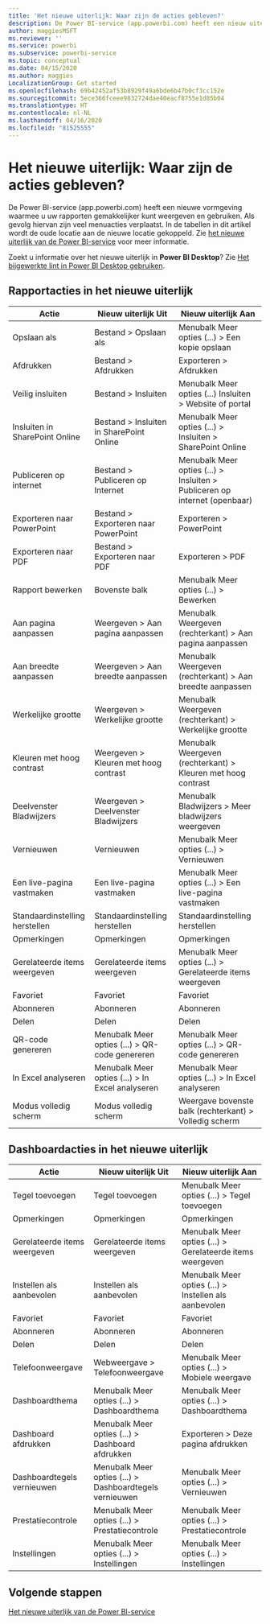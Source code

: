 ```yaml
---
title: 'Het nieuwe uiterlijk: Waar zijn de acties gebleven?'
description: De Power BI-service (app.powerbi.com) heeft een nieuw uiterlijk en veel acties zijn verplaatst. Dit artikel bevat tabellen met een overzicht van de oude en de nieuwe locaties.
author: maggiesMSFT
ms.reviewer: ''
ms.service: powerbi
ms.subservice: powerbi-service
ms.topic: conceptual
ms.date: 04/15/2020
ms.author: maggies
LocalizationGroup: Get started
ms.openlocfilehash: 69b42452af53b8929f49a6bde6b47b0cf3cc152e
ms.sourcegitcommit: 5ece366fceee9832724dae40eacf8755e1d85b04
ms.translationtype: HT
ms.contentlocale: nl-NL
ms.lasthandoff: 04/16/2020
ms.locfileid: "81525555"
---
```

# <a name="the-new-look-where-did-the-actions-go"></a>Het nieuwe uiterlijk: Waar zijn de acties gebleven?

De Power BI-service (app.powerbi.com) heeft een nieuwe vormgeving waarmee u uw rapporten gemakkelijker kunt weergeven en gebruiken. Als gevolg hiervan zijn veel menuacties verplaatst. In de tabellen in dit artikel wordt de oude locatie aan de nieuwe locatie gekoppeld. Zie [het nieuwe uiterlijk van de Power BI-service](service-new-look.md) voor meer informatie.

Zoekt u informatie over het nieuwe uiterlijk in **Power BI Desktop**? Zie [Het bijgewerkte lint in Power BI Desktop gebruiken](desktop-ribbon.md).

## <a name="report-actions-in-the-new-look"></a>Rapportacties in het nieuwe uiterlijk

|Actie  |Nieuw uiterlijk Uit  |Nieuw uiterlijk Aan  |
|---------|---------|---------|
| Opslaan als | Bestand > Opslaan als  | Menubalk Meer opties (...) > Een kopie opslaan |
| Afdrukken | Bestand > Afdrukken | Exporteren > Afdrukken |
| Veilig insluiten | Bestand > Insluiten | Menubalk Meer opties (...) Insluiten > Website of portal |
| Insluiten in SharePoint Online | Bestand > Insluiten in SharePoint Online | Menubalk Meer opties (...) > Insluiten > SharePoint Online |
| Publiceren op internet | Bestand > Publiceren op Internet | Menubalk Meer opties (...) > Insluiten > Publiceren op internet (openbaar) |
| Exporteren naar PowerPoint | Bestand > Exporteren naar PowerPoint | Exporteren > PowerPoint |
| Exporteren naar PDF | Bestand > Exporteren naar PDF | Exporteren > PDF |
|Rapport bewerken  | Bovenste balk   | Menubalk Meer opties (...) > Bewerken |
| Aan pagina aanpassen | Weergeven > Aan pagina aanpassen | Menubalk Weergeven (rechterkant) > Aan pagina aanpassen |
| Aan breedte aanpassen | Weergeven > Aan breedte aanpassen | Menubalk Weergeven (rechterkant) > Aan breedte aanpassen |
| Werkelijke grootte | Weergeven > Werkelijke grootte | Menubalk Weergeven (rechterkant) > Werkelijke grootte |
| Kleuren met hoog contrast | Weergeven > Kleuren met hoog contrast | Menubalk Weergeven (rechterkant) > Kleuren met hoog contrast |
| Deelvenster Bladwijzers | Weergeven > Deelvenster Bladwijzers |  Menubalk Bladwijzers > Meer bladwijzers weergeven |
| Vernieuwen | Vernieuwen | Menubalk Meer opties (...) > Vernieuwen |
| Een live-pagina vastmaken | Een live-pagina vastmaken | Menubalk Meer opties (...) > Een live-pagina vastmaken |
| Standaardinstelling herstellen | Standaardinstelling herstellen | Standaardinstelling herstellen |
| Opmerkingen | Opmerkingen | Opmerkingen |
| Gerelateerde items weergeven | Gerelateerde items weergeven | Menubalk Meer opties (...) > Gerelateerde items weergeven |
| Favoriet | Favoriet | Favoriet |
| Abonneren | Abonneren |Abonneren |
| Delen | Delen | Delen |
| QR-code genereren | Menubalk Meer opties (...) > QR-code genereren | Menubalk Meer opties (...) > QR-code genereren |
| In Excel analyseren | Menubalk Meer opties (...) > In Excel analyseren | Menubalk Meer opties (...) > In Excel analyseren |
| Modus volledig scherm | Modus volledig scherm | Weergave bovenste balk (rechterkant) > Volledig scherm |

## <a name="dashboard-actions-in-the-new-look"></a>Dashboardacties in het nieuwe uiterlijk

|Actie  |Nieuw uiterlijk Uit  |Nieuw uiterlijk Aan  |
|---------|---------|---------|
| Tegel toevoegen | Tegel toevoegen | Menubalk Meer opties (...) > Tegel toevoegen |
| Opmerkingen | Opmerkingen | Opmerkingen |
| Gerelateerde items weergeven | Gerelateerde items weergeven | Menubalk Meer opties (...) > Gerelateerde items weergeven |
| Instellen als aanbevolen | Instellen als aanbevolen| Menubalk Meer opties (...) > Instellen als aanbevolen|
| Favoriet | Favoriet | Favoriet |
| Abonneren | Abonneren |Abonneren |
| Delen | Delen | Delen |
| Telefoonweergave | Webweergave > Telefoonweergave | Menubalk Meer opties (...) > Mobiele weergave |
| Dashboardthema | Menubalk Meer opties (...) > Dashboardthema | Menubalk Meer opties (...) > Dashboardthema |
| Dashboard afdrukken | Menubalk Meer opties (...) > Dashboard afdrukken | Exporteren > Deze pagina afdrukken |
| Dashboardtegels vernieuwen | Menubalk Meer opties (...) > Dashboardtegels vernieuwen | Menubalk Meer opties (...) > Vernieuwen |
| Prestatiecontrole | Menubalk Meer opties (...) > Prestatiecontrole | Menubalk Meer opties (...) > Prestatiecontrole |
| Instellingen | Menubalk Meer opties (...) > Instellingen | Menubalk Meer opties (...) > Instellingen |

## <a name="next-steps"></a>Volgende stappen

[Het nieuwe uiterlijk van de Power BI-service](service-new-look.md)
